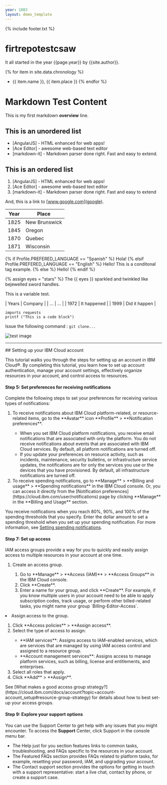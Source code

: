 ```yaml
---
year: 1883
layout: demo_template
---
```

{% include footer.txt %}

# firtrepotestcsaw

It all started in the year {{page.year}} by {{site.author}}.

{% for item in site.data.chronology %}
- {{ item.name }}, {{ item.place }}
{% endfor %}

# Markdown Test Content

This is my first markdown **overview** line.
## This is an unordered list

- [AngularJS] - HTML enhanced for web apps!
- [Ace Editor] - awesome web-based text editor
- [markdown-it] - Markdown parser done right. Fast and easy to extend.

## This is an ordered list

1. [AngularJS] - HTML enhanced for web apps!
1. [Ace Editor] - awesome web-based text editor
1. [markdown-it] - Markdown parser done right. Fast and easy to extend


And, this is a link to [www.google.com](google).

| Year | Place |
| ----- | ----- |
| 1825 | New Brunswick |
| 1845 | Oregon |
| 1870 | Quebec |
| 1871 | Wisconsin |

{% if Profile.PREFERED_LANGUAGE == "Spanish" %} 
Hola!
{% elsif Profile.PREFERED_LANGUAGE == "English" %}
Hello! 
This is a conditonal tag example.
{% else %}
Hello!
{% endif %}


{% assign eyes = "stars" %}
The {{ eyes }} sparkled and twinkled like bejewelled
sword handles.

This is a variable test.


| Years | Company |
| ... | ... |
| 1972 | It happened |
| 1999 | Did it happen |

```
imports requests
printf ("This is a code block")
```

Issue the following command : `git clone...`

![test image](https://images.hindustantimes.com/img/2022/05/20/550x309/Grand_Canyon_of_Mars_Instagram_European_Space_Agency_Images_1653028759242_1653028771758.PNG)

<hr>
## Setting up your IBM Cloud account

This tutorial walks you through the steps for setting up an account in IBM Cloud®. By completing this tutorial, you learn how to set up account authentication, manage your account settings, effectively organize resources in your account, and control access to resources.

#### Step 5: Set preferences for receiving notifications

Complete the following steps to set your preferences for receiving various types of notifications:

<ol>
<li>To receive notifications about IBM Cloud platform-related, or resource-related items, go to the **Avatar** icon **Profile** > **Notification preferences**.</li>
	<ul>
		<li>When you set IBM Cloud platform notifications, you receive email notifications that are associated with only the platform. You do not receive notifications about events that are associated with IBM Cloud services. By default, all platform notifications are turned off.</li>
		<li>If you update your preferences on resource activity, such as incidents, maintenance, security bulletins, or infrastructure service updates, the notifications are for only the services you use or the devices that you have provisioned. By default, all infrastructure notifications are turned off.</li>
	</ul>
<li>To receive spending notifications, go to **Manage** > **Billing and usage** > **Spending notifications** in the IBM Cloud console. Or, you can access it directly from the [Notification preferences](https://cloud.ibm.com/user/notifications) page by clicking **Manage** in the **Billing and Usage** section.</li>
</ol>

You receive notifications when you reach 80%, 90%, and 100% of the spending thresholds that you specify. Enter the dollar amount to set a spending threshold when you set up your spending notification. For more information, see [Setting spending notifications](https://cloud.ibm.com/docs/billing-usage?topic=billing-usage-spending).

#### Step 7: Set up access

IAM access groups provide a way for you to quickly and easily assign access to multiple resources in your account at one time.

<ol>
<li>Create an access group.</li>
	<ol>
		<li>Go to **Manage** > **Access (IAM)** > **Access Groups** in the IBM Cloud console.</li>
		<li>Click **Create**.</li>
		<li>Enter a name for your group, and click **Create**. For example, if you know multiple users in your account need to be able to apply subscription codes, track usage, or perform other billed-related tasks, you might name your group `Billing-Editor-Access`.</li>
	</ol>
</ol>
<li>Assign access to the group.</li>
<ol>
	<li>Click **Access policies** > **Assign access**.</li>
	<li>Select the type of access to assign:</li>
	<ul>
		<li>**IAM services**: Assigns access to IAM-enabled services, which are services that are managed by using IAM access control and assigned to a resource group.</li>
		<li>**Account management services**: Assigns access to manage platform services, such as billing, license and entitlements, and enterprises.</li>
	</ul>
	<li>Select all roles that apply.</li>
	<li>Click **Add** > **Assign**.</li>
</ol>
See [What makes a good access group strategy?](https://cloud.ibm.com/docs/account?topic=account-account_setup#resource-group-strategy) for details about how to best set-up your access groups.

#### Step 9: Explore your support options

You can use the Support Center to get help with any issues that you might encounter. To access the **Support** Center, click Support in the console menu bar.
<ul>
	<li>The Help just for you section features links to common tasks, troubleshooting, and FAQs specific to the resources in your account.</li>
	<li>The Featured FAQs section provides FAQs related to platform tasks, for example, resetting your password, IAM, and upgrading your account.</li>
	<li>The Contact support section provides the options for getting in touch with a support representative: start a live chat, contact by phone, or create a support case.</li>
</ul>